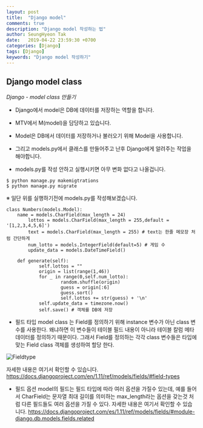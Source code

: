 ```yaml
---
layout: post
title:  "Django model"
comments: true
description: "Django model 작성하는 법"
author: SeungHyeon Tak
date:   2019-04-22 23:59:30 +0700
categories: [Django]
tags: [Django]
keywords: "Django model 작성하기"
---
```

## Django model class

*Django - model class 만들기*

* Django에서 model은 DB에 데이터를 저장하는 역할을 합니다.
* MTV에서 M(model)을 담당하고 있습니다.
* Model은 DB에서 데이터를 저장하거나 불러오기 위해 Model을 사용합니다.
* 그리고 models.py에서 클래스를 만들어주고 난후 Django에게 알려주는 작업을 해야합니다.

* models.py를 작성 안하고 실행시키면 아무 변화 없다고 나올겁니다.

```
$ python manage.py makemigtrations
$ python manage.py migrate
```

※ 일단 위를 실행하기전에 models.py를 작성해보겠습니다.

```
class Numbers(models.Model):
	name = models.CharField(max_length = 24)
    	lottos = models.CharField(max_length = 255,default = '[1,2,3,4,5,6]')
    	text = models.CharField(max_length = 255) # text는 한줄 메모장 처럼 간단하게
    	num_lotto = models.IntegerField(default=5) # 게임 수
    	update_data = models.DateTimeField()

	def generate(self):
        	self.lottos = ""
        	origin = list(range(1,46))
        	for _ in range(0,self.num_lotto):
            		random.shuffle(origin)
            		guess = origin[:6]
            		guess.sort()
            		self.lottos += str(guess) + '\n'
        	self.update_data = timezone.now()
        	self.save() # 객체를 DB에 저장

```
* 필드 타입
model class 는 Field를 정의하기 위해 instance 변수가 아닌 class 변수를 사용한다.
왜냐하면 이 변수들이 테이블 필드 내용이 아니라 테이블 칼럼 메타 데이터를 정의하기 때문이다.
그래서 Field를 정의하는 각각 class 변수들은 타입에 맞는 Field class 객체를 생성하여 할당 한다.

![Fieldtype](https://user-images.githubusercontent.com/46446165/57124044-17622580-6dbf-11e9-97a0-6b9128e35f91.png)

자세한 내용은 여기서 확인할 수 있습니다.
<https://docs.djangoproject.com/en/1.11/ref/models/fields/#field-types>

* 필드 옵션
model의 필드는 필드 타입에 따라 여러 옵션을 가질수 있는데, 예를 들어서 CharField는 문자열 최대 길이를 의미하는 max_length라는 옵션을 갖는것 처럼 다른 필드들도 여러 옵션을 가질 수 있다. 
자세한 내용은 여기서 확인할 수 있습니다.
<https://docs.djangoproject.com/es/1.11/ref/models/fields/#module-django.db.models.fields.related>
